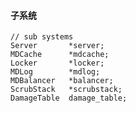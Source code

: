 
#### 子系统

    // sub systems
    Server       *server;
    MDCache      *mdcache;
    Locker       *locker;
    MDLog        *mdlog;
    MDBalancer   *balancer;
    ScrubStack   *scrubstack;
    DamageTable  damage_table;
